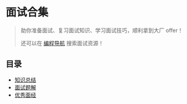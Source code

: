 # 面试合集

> 助你准备面试、复习面试知识、学习面试技巧，顺利拿到大厂 offer！
>
> 还可以在 [编程导航](https://www.code-nav.cn) 搜索面试资源！



## 目录

- [知识总结](./知识总结.md)
- [面试题解](./面试题解.md)
- [优秀面经](./优秀面经.md)

